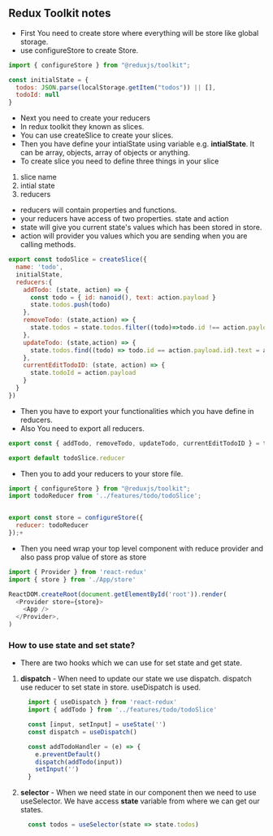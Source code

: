 ## Redux Toolkit notes

- First You need to create store where everything will be store like global storage.
- use configureStore to create Store.

```javascript
import { configureStore } from "@reduxjs/toolkit";

const initialState = {
  todos: JSON.parse(localStorage.getItem("todos")) || [],
  todoId: null
}
```

- Next you need to create your reducers
- In redux toolkit they known as slices.
- You can use createSlice to create your slices.
- Then you have define your intialState using variable e.g. **intialState**. It can be array, objects, array of objects or anything.
- To create slice you need to define three things in your slice
 1. slice name 
 2. intial state
 3. reducers
- reducers will contain properties and functions.
- your reducers have access of two properties. state and action
- state will give you current state's values which has been stored in store.
- action will provider you values which you are sending when you are calling methods.


```javascript
export const todoSlice = createSlice({
  name: 'todo',
  initialState,
  reducers:{
    addTodo: (state, action) => {
      const todo = { id: nanoid(), text: action.payload }
      state.todos.push(todo)
    },
    removeTodo: (state,action) => {
      state.todos = state.todos.filter((todo)=>todo.id !== action.payload)
    },
    updateTodo: (state,action) => {
      state.todos.find((todo) => todo.id == action.payload.id).text = action.payload.text
    },
    currentEditTodoID: (state, action) => {
      state.todoId = action.payload
    }
  }
})
```
- Then you have to export your functionalities which you have define in reducers.
- Also You need to export all reducers.

```javascript
export const { addTodo, removeTodo, updateTodo, currentEditTodoID } = todoSlice.actions

export default todoSlice.reducer
```

- Then you to add your reducers to your store file.

```javascript
import { configureStore } from "@reduxjs/toolkit";
import todoReducer from '../features/todo/todoSlice';


export const store = configureStore({
  reducer: todoReducer
});+

```

- Then you need wrap your top level component with reduce provider and also pass prop value of store as store

```javascript
import { Provider } from 'react-redux'
import { store } from './App/store'

ReactDOM.createRoot(document.getElementById('root')).render(
  <Provider store={store}>
    <App />
  </Provider>,
)
```

### How to use state and set state?

- There are two hooks which we can use for set state and get state.
 1. **dispatch** - When need to update our state we use dispatch. dispatch use reducer to set state in store. useDispatch is used.
    ```javascript
      import { useDispatch } from 'react-redux'
      import { addTodo } from '../features/todo/todoSlice'

      const [input, setInput] = useState('')
      const dispatch = useDispatch()

      const addTodoHandler = (e) => {
        e.preventDefault()
        dispatch(addTodo(input))
        setInput('')
      }
    ```
  2. **selector** - When we need state in our component then we need to use useSelector. We have access **state** variable from where we can get our states.
      ```javascript
        const todos = useSelector(state => state.todos)
      ```